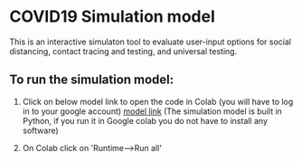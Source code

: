 # COVID19 Simulation model 
This is an interactive simulaton tool to evaluate user-input options for social distancing, contact tracing and testing, and universal testing. 

## To run the simulation model: 
1. Click on below model link to open the code in Colab (you will have to log in to your google account) 
      [model link](https://colab.research.google.com/drive/1GXs3hBg68w23-Kv5GCFQI30KKRxsfyFP) 
      (The simulation model is built in Python, if you run it in Google colab you do not have to install any software)

2. On Colab click on 'Runtime-->Run all'



